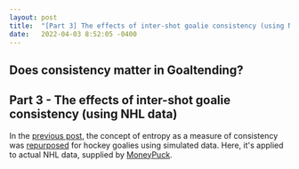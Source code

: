 ```yaml
---
layout: post
title:  "[Part 3] The effects of inter-shot goalie consistency (using NHL data)"
date:   2022-04-03 8:52:05 -0400
---
```

<h2> Does consistency matter in Goaltending? </h2>
<h2> Part 3 - The effects of inter-shot goalie consistency (using NHL data) </h2>
<p>
In the <a href="https://spazznolo.github.io/2022/03/29/goalie-consistency-1.html">previous post</a>, the concept of entropy as a measure of consistency was <a href="https://github.com/namitanandakumar/Draft-Analysis/blob/master/Streakiness/VanHAC%202018.pdf">repurposed</a> for hockey goalies using simulated data. Here, it's applied to actual NHL data, supplied by <a href="https://moneypuck.com/">MoneyPuck</a>.
</p>